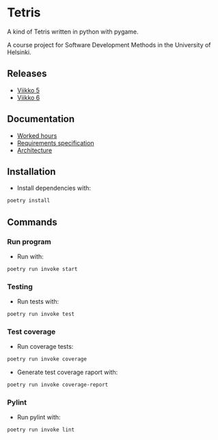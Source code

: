 # Tetris

A kind of Tetris written in python with pygame. 

A course project for Software Development Methods in the University of Helsinki. 

## Releases
- [Viikko 5](https://github.com/jerenuora/ot_harjoitustyo/releases/tag/viikko5)
- [Viikko 6](https://github.com/jerenuora/ot_harjoitustyo/releases/tag/viikko6)

## Documentation
- [Worked hours](https://github.com/jerenuora/ot_harjoitustyo/blob/master/dokumentaatio/tuntikirjapinto.md)
- [Requirements specification](https://github.com/jerenuora/ot_harjoitustyo/blob/master/dokumentaatio/Vaatimusmäärittely.md)
- [Architecture](https://github.com/jerenuora/ot_harjoitustyo/blob/master/dokumentaatio/Architecture.md)
## Installation
- Install dependencies with:
```bash
poetry install
```

## Commands
### Run program 
- Run with:
```bash
poetry run invoke start
```

### Testing 
- Run tests with:
```bash 
poetry run invoke test
```

### Test coverage
- Run coverage tests:
```bash 
poetry run invoke coverage
```
- Generate test coverage raport with:
```bash
poetry run invoke coverage-report
```

### Pylint
- Run pylint with:
```bash
poetry run invoke lint
```
